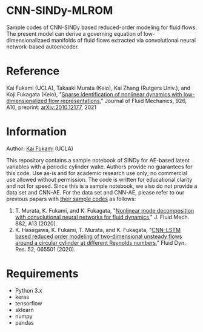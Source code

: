# CNN-SINDy-MLROM
Sample codes of CNN-SINDy based reduced-order modeling for fluid flows.  
The present model can derive a governing equation of low-dimensionalizaed manifolds of fluid flows extracted via convolutional neural network-based autoencoder.

# Reference
Kai Fukami (UCLA), Takaaki Murata (Keio), Kai Zhang (Rutgers Univ.), and Koji Fukagata (Keio), "[Sparse identification of nonlinear dynamics with low-dimensionalized flow representations](https://www.cambridge.org/core/journals/journal-of-fluid-mechanics/article/sparse-identification-of-nonlinear-dynamics-with-lowdimensionalized-flow-representations/B0A6BC75E087EE8F7B8100CF1185F29A)," Journal of Fluid Mechanics, 926, A10, preprint: [arXiv:2010.12177](https://arxiv.org/abs/2010.12177), 2021

# Information
Author: [Kai Fukami](https://scholar.google.co.jp/citations?user=ipJb8qcAAAAJ&hl=en) (UCLA)

This repository contains a sample notebook of SINDy for AE-based latent variables with a periodic cylinder wake.
Authors provide no guarantees for this code. Use as-is and for academic research use only; no commercial use allowed without permission. The code is written for educational clarity and not for speed.
Since this is a sample notebook, we also do not provide a data set and CNN-AE. For the data set and CNN-AE, please refer to our previous papars with [their sample codes](https://sites.google.com/view/kai-fukami/%E3%83%9B%E3%83%BC%E3%83%A0/let-us-machine-learn?authuser=0) as follows:

1. T. Murata, K. Fukami, and K. Fukagata, "[Nonlinear mode decomposition with convolutional neural networks for fluid dynamics](https://www.cambridge.org/core/journals/journal-of-fluid-mechanics/article/abs/nonlinear-mode-decomposition-with-convolutional-neural-networks-for-fluid-dynamics/6F1350060022629E0330FD1D97CE917C)," J. Fluid Mech. 882, A13 (2020).
2. K. Hasegawa, K. Fukami, T. Murata, and K. Fukagata, "[CNN-LSTM based reduced order modeling of two-dimensional unsteady flows around a circular cylinder at different Reynolds numbers](https://iopscience.iop.org/article/10.1088/1873-7005/abb91d)," Fluid Dyn. Res. 52, 065501 (2020).

# Requirements
* Python 3.x  
* keras  
* tensorflow
* sklearn
* numpy
* pandas
